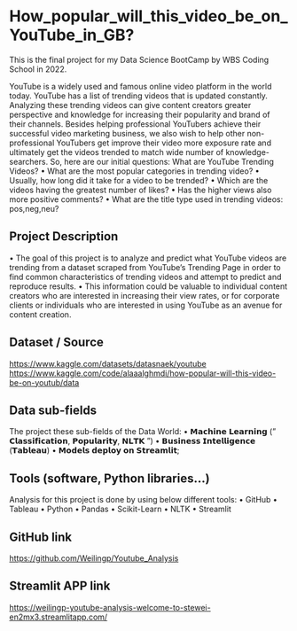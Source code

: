 # How_popular_will_this_video_be_on_YouTube_in_GB?
This is the final project for my Data Science BootCamp by WBS Coding School in 2022.

YouTube is a widely used and famous online video platform in the world today. YouTube has a list of trending videos that is updated constantly. Analyzing these trending videos can give content creators greater perspective and knowledge for increasing their popularity and brand of their channels.
Besides helping professional YouTubers achieve their successful video marketing business, we also wish to help other non-professional YouTubers get improve their video more exposure rate and ultimately get the videos trended to match wide number of knowledge-searchers.
So, here are our initial questions:
What are YouTube Trending Videos?
•	What are the most popular categories in trending video?
•	Usually, how long did it take for a video to be trended?
•	Which are the videos having the greatest number of likes?
•	Has the higher views also more positive comments?
•	What are the title type used in trending videos: pos,neg,neu? 

## Project Description
•	The goal of this project is to analyze and predict what YouTube videos are trending from a dataset scraped from YouTube’s Trending Page in order to find common characteristics of trending videos and attempt to predict and reproduce results.
•	This information could be valuable to individual content creators who are interested in increasing their view rates, or for corporate clients or individuals who are interested in using YouTube as an avenue for content creation.

## Dataset / Source
https://www.kaggle.com/datasets/datasnaek/youtube
https://www.kaggle.com/code/alaaalghmdi/how-popular-will-this-video-be-on-youtub/data

## Data sub-fields
The project these sub-fields of the Data World:
• 𝗠𝗮𝗰𝗵𝗶𝗻𝗲 𝗟𝗲𝗮𝗿𝗻𝗶𝗻𝗴 
              (” 
              𝗖𝗹𝗮𝘀𝘀𝗶𝗳𝗶𝗰𝗮𝘁𝗶𝗼𝗻,
              𝗣𝗼𝗽𝘂𝗹𝗮𝗿𝗶𝘁𝘆,
              𝗡𝗟𝗧𝗞 
              ”) 
• 𝗕𝘂𝘀𝗶𝗻𝗲𝘀𝘀 𝗜𝗻𝘁𝗲𝗹𝗹𝗶𝗴𝗲𝗻𝗰𝗲 (𝗧𝗮𝗯𝗹𝗲𝗮𝘂)
• 𝗠𝗼𝗱𝗲𝗹𝘀 𝗱𝗲𝗽𝗹𝗼𝘆 𝗼𝗻 𝗦𝘁𝗿𝗲𝗮𝗺𝗹𝗶𝘁;


## Tools (software, Python libraries…)
Analysis for this project is done by using below different tools:
•	GitHub
•	Tableau
•	Python
•	Pandas
•	Scikit-Learn
•	NLTK
•	Streamlit


## GitHub link
https://github.com/Weilingp/Youtube_Analysis

## Streamlit APP link
https://weilingp-youtube-analysis-welcome-to-stewei-en2mx3.streamlitapp.com/

